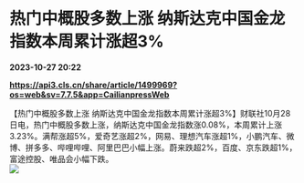 # 热门中概股多数上涨 纳斯达克中国金龙指数本周累计涨超3%

**2023-10-27 20:22**

**https://api3.cls.cn/share/article/1499969?os=web&sv=7.7.5&app=CailianpressWeb**

【热门中概股多数上涨 纳斯达克中国金龙指数本周累计涨超3%】财联社10月28日电，热门中概股多数上涨，纳斯达克中国金龙指数涨0.08%，本周累计上涨3.23%。满帮涨超5%，爱奇艺涨超2%，网易、理想汽车涨超1%，小鹏汽车、微博、拼多多、哔哩哔哩、阿里巴巴小幅上涨。蔚来跌超2%，百度、京东跌超1%，富途控股、唯品会小幅下跌。  
![](https://img.cls.cn/images/20231028/jZ8H78UJ4b.png)